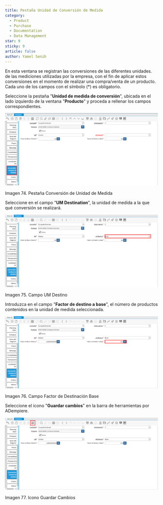 ```yaml
---
title: Pestaña Unidad de Conversión de Medida
category:
  - Product
  - Purchase
  - Documentation
  - Data Management
star: 9
sticky: 9
article: false
author: Yamel Senih
---
```


En esta ventana se registran las conversiones de las diferentes unidades. de las mediciones utilizadas por la empresa, con el fin de aplicar estos conversiones en el momento de realizar una compra/venta de un producto. Cada uno de los campos con el símbolo (\*) es obligatorio.

Seleccione la pestaña "**Unidad de medida de conversión**", ubicada en el lado izquierdo de la ventana "**Producto**" y proceda a rellenar los campos correspondientes.

![Pestaña de Conversión de Unidad de Medida](/assets/img/docs/material-management/product/unit-of-measure-tab.png)

Imagen 74. Pestaña Conversión de Unidad de Medida

Seleccione en el campo "**UM Destination**", la unidad de medida a la que qué conversión se realizará.

![Campo Um Destino](/assets/img/docs/material-management/product/unit-of-measure-target-uom.png)

Imagen 75. Campo UM Destino

Introduzca en el campo "**Factor de destino a base**", el número de productos contenidos en la unidad de medida seleccionada.

![Campo Factor Base de Destinación](/assets/img/docs/material-management/product/unit-o.f-measure-target-to-base.png)

Imagen 76. Campo Factor de Destinación Base

Seleccione el icono "**Guardar cambios**" en la barra de herramientas por ADempiere.

![Icono Guardar Cambios](/assets/img/docs/material-management/product/unit-of-measure-save.png)

Imagen 77. Icono Guardar Cambios
